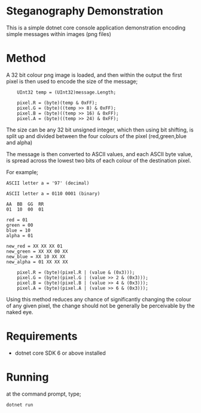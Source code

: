 # Steganography Demonstration

This is a simple dotnet core console application demonstration encoding simple messages within images (png files)

# Method

A 32 bit colour png image is loaded, and then within the output the first pixel is then used to encode the size of the message;

```
    UInt32 temp = (UInt32)message.Length;
    
    pixel.R = (byte)(temp & 0xFF);
    pixel.G = (byte)((temp >> 8) & 0xFF);
    pixel.B = (byte)((temp >> 16) & 0xFF);
    pixel.A = (byte)((temp >> 24) & 0xFF);
```

The size can be any 32 bit unsigned integer, which then using bit shifting, is split up and divided between the four colours of the pixel (red,green,blue and alpha)

The message is then converted to ASCII values, and each ASCII byte value, is spread across the lowest two bits of each colour of the destination pixel.

For example;

```
ASCII letter a = '97' (decimal)

ASCII letter a = 0110 0001 (binary)

AA  BB  GG  RR
01  10  00  01   

red = 01
green = 00
blue = 10
alpha = 01

new_red = XX XX XX 01
new_green = XX XX 00 XX
new_blue = XX 10 XX XX
new_alpha = 01 XX XX XX
```

```
    pixel.R = (byte)(pixel.R | (value & (0x3)));
    pixel.G = (byte)(pixel.G | (value >> 2 & (0x3)));
    pixel.B = (byte)(pixel.B | (value >> 4 & (0x3)));
    pixel.A = (byte)(pixel.A | (value >> 6 & (0x3)));
```

Using this method reduces any chance of significantly changing the colour of any given pixel, the change should not be generally be perceivable by the naked eye.

# Requirements

- dotnet core SDK 6 or above installed

# Running

at the command prompt, type;

```
dotnet run
```



